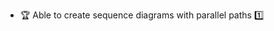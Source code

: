 * <span id="outcome-sequenceDiagrams-parallelPaths-one">:trophy: Able to create sequence diagrams with parallel paths :one:</span>
